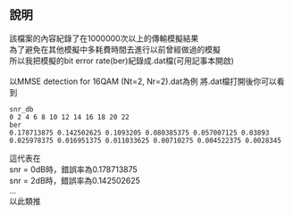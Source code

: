 ## 說明


該檔案的內容紀錄了在1000000次以上的傳輸模擬結果  
為了避免在其他模擬中多耗費時間去進行以前曾經做過的模擬  
所以我把模擬的bit error rate(ber)紀錄成.dat檔(可用記事本開啟)  
</br>
以MMSE detection for 16QAM (Nt=2, Nr=2).dat為例
將.dat檔打開後你可以看到
```
snr_db
0 2 4 6 8 10 12 14 16 18 20 22 
ber
0.178713875 0.142502625 0.1093205 0.080385375 0.057007125 0.03893 0.025978375 0.016951375 0.011033625 0.00710275 0.004522375 0.0028345
```
這代表在  
snr = 0dB時，錯誤率為0.178713875  
snr = 2dB時，錯誤率為0.142502625  
...  
以此類推


